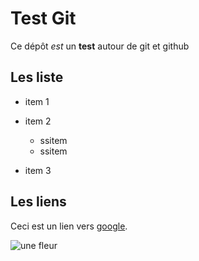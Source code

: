 # Test Git

Ce dépôt *est* un __test__ autour de git et github  
<!--Espace espace + entrée équivaut à un br-->
<!--** ça met en gras * en italique-->

## Les liste
- item 1
- item 2
  - ssitem
  - ssitem  
  
- item 3

## Les liens

Ceci est un lien vers [google](http://google.fr).

![une fleur](http://www.aquaportail.com/pictures1106/anemone-clown_1307889811-fleur.jpg)

